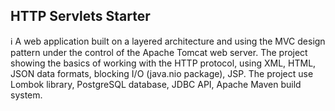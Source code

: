 ## HTTP Servlets Starter

ℹ️ A web application built on a layered architecture and using the MVC design pattern under the control of the Apache Tomcat web server. The project showing the basics of working with the HTTP protocol, using XML, HTML, JSON data formats, blocking I/O (java.nio package), JSP. The project use Lombok library, PostgreSQL database, JDBC API, Apache Maven build system. 
